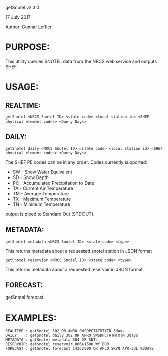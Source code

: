 getSnotel v2.3.0

17 July 2017

Author: Gunnar Leffler

PURPOSE:
========
This utility queries SNOTEL data from the NRCS web service and outputs SHEF.

USAGE:
======

REALTIME:
---------
`getSnotel <NRCS Snotel ID> <state code> <local station id> <SHEF physical element codes> <Query Days>`

DAILY:
------
`getSnotel daily <NRCS Snotel ID> <state code> <local station id> <SHEF physical element codes> <Query Days>`

The SHEF PE codes can be in any order. Codes currently supported:
*  SW - Snow Water Equivalent
*  SD - Snow Depth
*  PC - Accumulated Precipitation to Date
*  TA - Current Air Temperature
*  TM - Average Temperature
*  TX - Maximum Temperature
*  TN - Minimum Temperature

output is piped to Standard Out (STDOUT).

METADATA:
---------
`getSnotel metadata <NRCS Snotel ID> <state code> <type>`

This returns metadata about a requested snotel station in JSON format

`getSnotel reservior <NRCS Snotel ID> <state code> <type>`

This returns metadata about a requested reservoir in JSON format

FORECAST:
---------
getSnotel forecast <NRCS Snotel ID> <station id> <local station id> <physical element codes> <Query Days>

EXAMPLES:
=========
    REALTIME : getSnotel 302 OR ANRO SWSDPCTATMTXTN 3days
    DAILY    : getSnotel daily 302 OR ANRO SWSDPCTATMTXTN 3days
    METADATA : getSnotel metadata 304 OR SNTL
    RESERVOIR: getSnotel reservoir 06641500 WY BOR
    FORECAST : getSnotel forecast 14362000 OR APLO SRVO APR-JUL 90DAYS

